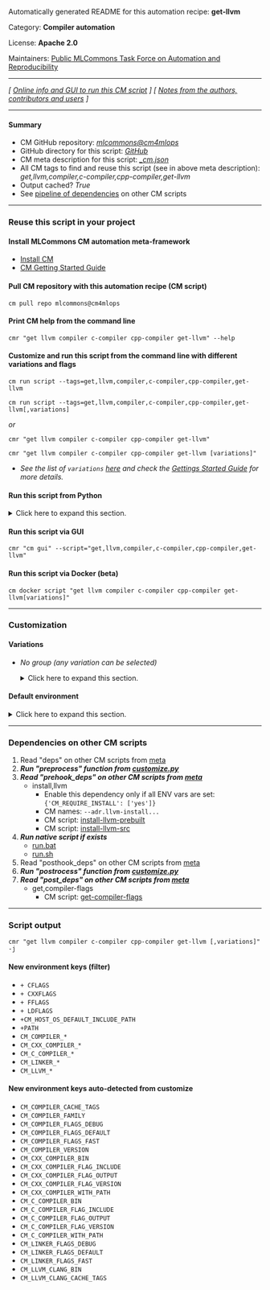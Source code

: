 Automatically generated README for this automation recipe: **get-llvm**

Category: **Compiler automation**

License: **Apache 2.0**

Maintainers: [Public MLCommons Task Force on Automation and Reproducibility](https://github.com/mlcommons/ck/blob/master/docs/taskforce.md)

---
*[ [Online info and GUI to run this CM script](https://access.cknowledge.org/playground/?action=scripts&name=get-llvm,99832a103ed04eb8) ] [ [Notes from the authors, contributors and users](README-extra.md) ]*

---
#### Summary

* CM GitHub repository: *[mlcommons@cm4mlops](https://github.com/mlcommons/cm4mlops/tree/dev)*
* GitHub directory for this script: *[GitHub](https://github.com/mlcommons/cm4mlops/tree/dev/script/get-llvm)*
* CM meta description for this script: *[_cm.json](_cm.json)*
* All CM tags to find and reuse this script (see in above meta description): *get,llvm,compiler,c-compiler,cpp-compiler,get-llvm*
* Output cached? *True*
* See [pipeline of dependencies](#dependencies-on-other-cm-scripts) on other CM scripts


---
### Reuse this script in your project

#### Install MLCommons CM automation meta-framework

* [Install CM](https://access.cknowledge.org/playground/?action=install)
* [CM Getting Started Guide](https://github.com/mlcommons/ck/blob/master/docs/getting-started.md)

#### Pull CM repository with this automation recipe (CM script)

```cm pull repo mlcommons@cm4mlops```

#### Print CM help from the command line

````cmr "get llvm compiler c-compiler cpp-compiler get-llvm" --help````

#### Customize and run this script from the command line with different variations and flags

`cm run script --tags=get,llvm,compiler,c-compiler,cpp-compiler,get-llvm`

`cm run script --tags=get,llvm,compiler,c-compiler,cpp-compiler,get-llvm[,variations] `

*or*

`cmr "get llvm compiler c-compiler cpp-compiler get-llvm"`

`cmr "get llvm compiler c-compiler cpp-compiler get-llvm [variations]" `


* *See the list of `variations` [here](#variations) and check the [Gettings Started Guide](https://github.com/mlcommons/ck/blob/dev/docs/getting-started.md) for more details.*

#### Run this script from Python

<details>
<summary>Click here to expand this section.</summary>

```python

import cmind

r = cmind.access({'action':'run'
                  'automation':'script',
                  'tags':'get,llvm,compiler,c-compiler,cpp-compiler,get-llvm'
                  'out':'con',
                  ...
                  (other input keys for this script)
                  ...
                 })

if r['return']>0:
    print (r['error'])

```

</details>


#### Run this script via GUI

```cmr "cm gui" --script="get,llvm,compiler,c-compiler,cpp-compiler,get-llvm"```

#### Run this script via Docker (beta)

`cm docker script "get llvm compiler c-compiler cpp-compiler get-llvm[variations]" `

___
### Customization


#### Variations

  * *No group (any variation can be selected)*
    <details>
    <summary>Click here to expand this section.</summary>

    * `_from-prebuilt`
      - Workflow:
    * `_from-src`
      - Workflow:

    </details>

#### Default environment

<details>
<summary>Click here to expand this section.</summary>

These keys can be updated via `--env.KEY=VALUE` or `env` dictionary in `@input.json` or using script flags.


</details>

___
### Dependencies on other CM scripts


  1. Read "deps" on other CM scripts from [meta](https://github.com/mlcommons/cm4mlops/tree/dev/script/get-llvm/_cm.json)
  1. ***Run "preprocess" function from [customize.py](https://github.com/mlcommons/cm4mlops/tree/dev/script/get-llvm/customize.py)***
  1. ***Read "prehook_deps" on other CM scripts from [meta](https://github.com/mlcommons/cm4mlops/tree/dev/script/get-llvm/_cm.json)***
     * install,llvm
       * Enable this dependency only if all ENV vars are set:<br>
`{'CM_REQUIRE_INSTALL': ['yes']}`
       * CM names: `--adr.llvm-install...`
       - CM script: [install-llvm-prebuilt](https://github.com/mlcommons/cm4mlops/tree/master/script/install-llvm-prebuilt)
       - CM script: [install-llvm-src](https://github.com/mlcommons/cm4mlops/tree/master/script/install-llvm-src)
  1. ***Run native script if exists***
     * [run.bat](https://github.com/mlcommons/cm4mlops/tree/dev/script/get-llvm/run.bat)
     * [run.sh](https://github.com/mlcommons/cm4mlops/tree/dev/script/get-llvm/run.sh)
  1. Read "posthook_deps" on other CM scripts from [meta](https://github.com/mlcommons/cm4mlops/tree/dev/script/get-llvm/_cm.json)
  1. ***Run "postrocess" function from [customize.py](https://github.com/mlcommons/cm4mlops/tree/dev/script/get-llvm/customize.py)***
  1. ***Read "post_deps" on other CM scripts from [meta](https://github.com/mlcommons/cm4mlops/tree/dev/script/get-llvm/_cm.json)***
     * get,compiler-flags
       - CM script: [get-compiler-flags](https://github.com/mlcommons/cm4mlops/tree/master/script/get-compiler-flags)

___
### Script output
`cmr "get llvm compiler c-compiler cpp-compiler get-llvm [,variations]"  -j`
#### New environment keys (filter)

* `+ CFLAGS`
* `+ CXXFLAGS`
* `+ FFLAGS`
* `+ LDFLAGS`
* `+CM_HOST_OS_DEFAULT_INCLUDE_PATH`
* `+PATH`
* `CM_COMPILER_*`
* `CM_CXX_COMPILER_*`
* `CM_C_COMPILER_*`
* `CM_LINKER_*`
* `CM_LLVM_*`
#### New environment keys auto-detected from customize

* `CM_COMPILER_CACHE_TAGS`
* `CM_COMPILER_FAMILY`
* `CM_COMPILER_FLAGS_DEBUG`
* `CM_COMPILER_FLAGS_DEFAULT`
* `CM_COMPILER_FLAGS_FAST`
* `CM_COMPILER_VERSION`
* `CM_CXX_COMPILER_BIN`
* `CM_CXX_COMPILER_FLAG_INCLUDE`
* `CM_CXX_COMPILER_FLAG_OUTPUT`
* `CM_CXX_COMPILER_FLAG_VERSION`
* `CM_CXX_COMPILER_WITH_PATH`
* `CM_C_COMPILER_BIN`
* `CM_C_COMPILER_FLAG_INCLUDE`
* `CM_C_COMPILER_FLAG_OUTPUT`
* `CM_C_COMPILER_FLAG_VERSION`
* `CM_C_COMPILER_WITH_PATH`
* `CM_LINKER_FLAGS_DEBUG`
* `CM_LINKER_FLAGS_DEFAULT`
* `CM_LINKER_FLAGS_FAST`
* `CM_LLVM_CLANG_BIN`
* `CM_LLVM_CLANG_CACHE_TAGS`